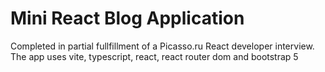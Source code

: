 # Mini React Blog Application

Completed in partial fullfillment of a Picasso.ru React developer interview. The app uses vite, typescript, react, react router dom and bootstrap 5